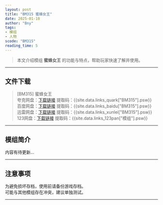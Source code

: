```yaml
---
layout: post
title: "BM315 蜜蜂女王"
date: 2025-01-10
author: "Bny"
tags: 
- 模组
- 人物
scode: "BM315"
reading_time: 5
---
```


> 本文介绍模组 **蜜蜂女王** 的功能与特点，帮助玩家快速了解并使用。

---

## 文件下载

> [BM315] 蜜蜂女王  
夸克网盘：[下载链接]({{site.data.links_quark["BM315"].url}}) 提取码：{{site.data.links_quark["BM315"].psw}}  
百度网盘：[下载链接]({{site.data.links_baidu["BM315"].url}}) 提取码：{{site.data.links_baidu["BM315"].psw}}  
迅雷网盘：[下载链接]({{site.data.links_xunlei["BM315"].url}}) 提取码：{{site.data.links_xunlei["BM315"].psw}}  
123网盘：[下载链接]({{site.data.links_123pan["模组"].url}}) 提取码：{{site.data.links_123pan["模组"].psw}}  

---

## 模组简介

>  
内容有待更新...  

---

## 注意事项

>  
为避免损坏存档，使用前请备份游戏存档。  
可能与其他模组存在冲突，建议单独测试。  

---

